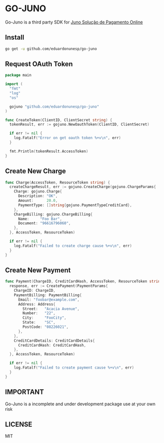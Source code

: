 # GO-JUNO

Go-Juno is a third party SDK for [Juno Solução de Pagamento Online](https://juno.com.br)

## Install

```bash
go get -u github.com/eduardonunesp/go-juno
```

## Request OAuth Token

```go
package main

import (
  "fmt"
  "log"
  "os"

  gojuno "github.com/eduardonunesp/go-juno"
)

func CreateToken(ClientID, ClientSecret string) {
  tokenResult, err := gojuno.NewOauthToken(ClientID, ClientSecret)

  if err != nil {
    log.Fatalf("Error on get oauth token %+v\n", err)
  }

  fmt.Println(tokenResult.AccessToken)
}
```

## Create New Charge

```go
func Charge(AccessToken, ResourceToken string) {
  createChargeResult, err := gojuno.CreateCharge(gojuno.ChargeParams{
    Charge: gojuno.Charge{
      Description: "OK",
      Amount:      20.0,
      PaymentType: []string{gojuno.PaymentTypeCreditCard},
    },
    ChargeBilling: gojuno.ChargeBilling{
      Name:     "Foo Bar",
      Document: "96616796060",
    },
  }, AccessToken, ResourceToken)

  if err != nil {
    log.Fatalf("Failed to create charge cause %+v\n", err)
  }
}
```

## Create New Payment

```go
func Payment(ChargeID, CreditCardHash, AccessToken, ResourceToken string) {
  response, err := CreatePayment(PaymentParams{
    ChargeID: ChargeID,
    PaymentBilling: PaymentBilling{
      Email: "foobar@example.com",
      Address: Address{
        Street:   "Acacia Avenue",
        Number:   "22",
        City:     "FooCity",
        State:    "SC",
        PostCode: "08226021",
      },
    },
    CreditCardDetails: CreditCardDetails{
      CreditCardHash: CreditCardHash,
    },
  }, AccessToken, ResourceToken)

  if err != nil {
    log.Fatalf("Failed to create payment cause %+v\n", err)
  }
}
```

## IMPORTANT

Go-Juno is a incomplete and under development package use at your own risk

## LICENSE

MIT
